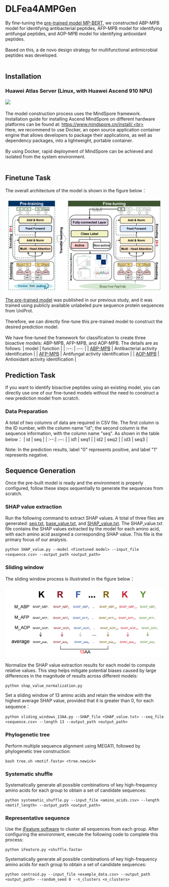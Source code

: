 # DLFea4AMPGen
By fine-tuning the [pre-trained model MP-BERT](https://github.com/BRITian/MP-BERT), we constructed ABP-MPB model for identifying antibacterial peptides, AFP-MPB model for identifying antifungal peptides, and AOP-MPB model for identifying antioxidant peptides.<br><br>
Based on this, a de novo design strategy for multifunctional antimicrobial peptides was developed.<br><br>

## Installation
### Huawei Atlas Server (Linux, with Huawei Ascend 910 NPU)
[![](https://img.shields.io/badge/Environment-Docker>=18.03-yellow.svg??style=flat-square)](https://www.docker.com/) <br><br>
The model construction process uses the MindSpore framework. Installation guide for installing Ascend MindSpore on different hardware platforms can be found at: https://www.mindspore.cn/install/.<br><br>
Here, we recommend to use Docker, an open source application container engine that allows developers to package their applications, as well as dependency packages, into a lightweight, portable container.
<br><br> By using Docker, rapid deployment of MindSpore can be achieved and isolated from the system environment.<br><br>


## Finetune Task
The overall architecture of the model is shown in the figure below：<br><br>
<img src="https://github.com/hgao12345/DLFea4AMPGen/blob/main/Images/structure.png" alt="Model Structure" width="500">


[The pre-trained model](https://zenodo.org/records/12747829) was published in our previous study, and it was trained using publicly available unlabeled pure sequence protein sequences from UniProt. <br><br>
Therefore, we can directly fine-tune this pre-trained model to construct the desired prediction model. 
<br><br>
We have fine-tuned the framework for classification to create three bioactive models: ABP-MPB, AFP-MPB, and AOP-MPB. The details are as follows:
| model	| function |
| :--: 	| :--: |
| [ABP-MPB](https://zenodo.org/records/12747957/files/ABP_Best_Model.ckpt?download=1) | Antibacterial activity identification |
| [AFP-MPB](https://zenodo.org/records/12747957/files/AFP_Best_Model.ckpt?download=1) | Antifungal activity identification |
| [AOP-MPB](https://zenodo.org/records/12747957/files/AOP_Best_Model.ckpt?download=1) | Antioxidant activity identification |


## Prediction Task
If you want to identify bioactive peptides using an existing model, you can directly use one of our fine-tuned models without the need to construct a new prediction model from scratch. <br>
### Data Preparation
A total of two columns of data are required in CSV file. The first column is the ID number, with the column name "id"; the second column is the sequence information, with the column name "seq". As shown in the table below：
| id | seq |
| :--:| :--: |
| id1 | seq1 |
| id2 | seq2 |
| id3 | seq3 |

Note: In the prediction results, label "0" represents positive, and label "1" represents negative.

## Sequence Generation
Once the pre-built model is ready and the environment is properly configured, follow these steps sequentially to generate the sequences from scratch.
### SHAP value extraction
Run the following command to extract SHAP values. A total of three files are generated: [seq.txt](https://github.com/hgao12345/DLFea4AMPGen/blob/main/Sequence_Generation/00-SHAP/output/seq.txt), [base_value.txt](https://github.com/hgao12345/DLFea4AMPGen/blob/main/Sequence_Generation/00-SHAP/output/base_value.txt), and [SHAP_value.txt](https://github.com/hgao12345/DLFea4AMPGen/blob/main/Sequence_Generation/00-SHAP/output/SHAP_value.txt). The SHAP_value.txt file contains the SHAP values extracted by the model for each amino acid, with each amino acid assigned a corresponding SHAP value. This file is the primary focus of our analysis.
```
python SHAP_value.py --model <Finetuned model> --input_file <sequence.csv> --output_path <output_path>
```
### Sliding window
The sliding window process is illustrated in the figure below：<br><br>
<img src="https://github.com/hgao12345/DLFea4AMPGen/blob/main/Images/sliding_windows_Diagram.png" alt="Model Structure" width="500">

Normalize the SHAP value extraction results for each model to compute relative values. This step helps mitigate potential biases caused by large differences in the magnitude of results across different models:
```
python shap_value_normalization.py
```
Set a sliding window of 13 amino acids and retain the window with the highest average SHAP value, provided that it is greater than 0, for each sequence：
```
python sliding_windows_13AA.py --SHAP_file <SHAP_value.txt> --seq_file <sequence.csv> --length 13 --output_path <output_path>
```
### Phylogenetic tree
Perform multiple sequence alignment using MEGA11, followed by phylogenetic tree construction:
```
bash tree.sh <motif.fasta> <tree.newick>
```
### Systematic shuffle
Systematically generate all possible combinations of key high-frequency amino acids for each group to obtain a set of candidate sequences:
```
python systematic_shuffle.py --input_file <amino_acids.csv> --length <motif_length> --output_path <output_path>
```
### Representative sequence
Use the [iFeature software](https://github.com/Superzchen/iFeature/) to cluster all sequences from each group. After configuring the environment, execute the following code to complete this process:
```
python iFeature.py <shuffle.fasta>
```
Systematically generate all possible combinations of key high-frequency amino acids for each group to obtain a set of candidate sequences:
```
python centroid.py --input_file <example_data.csv> --output_path <output_path> --random_seed 0 --n_clusters <n_clusters>
```

